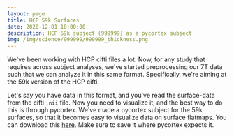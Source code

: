 ```yaml
---
layout: page
title: HCP 59k Surfaces
date: 2020-12-01 18:00:00
description: HCP 59k subject (999999) as a pycortex subject
img: /img/science/999999/999999_thickness.png
---
```


We've been working with HCP cifti files a lot. Now, for any study that requires across subject analyses, we've started preprocessing our 7T data such that we can analyze it in this same format. Specifically, we're aiming at the 59k version of the HCP cifti. 

Let's say you have data in this format, and you've read the surface-data from the cifti `.nii` file. Now you need to visualize it, and the best way to do this is through pycortex. We've made a pycortex subject for the 59k surfaces, so that it becomes easy to visualize data on surface flatmaps. You can download this [here](https://figshare.com/articles/dataset/59k_HCP_subject_entry_for_pycortex_database/13372958). Make sure to save it where pycortex expects it. 

<div class="img_row">
	<img class="col one" src="{{ site.baseurl }}/img/science/999999/999999_curv.png" alt="" title="curvature flatmap"/>
	<img class="col one" src="{{ site.baseurl }}/img/science/999999/999999_thickness.png" alt="" title="thickness flatmap"/>
	<img class="col one" src="{{ site.baseurl }}/img/science/999999/999999_myelin.png" alt="" title="'myelin' flatmap"/>
</div>



